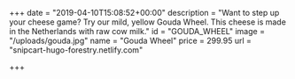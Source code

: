 +++
date = "2019-04-10T15:08:52+00:00"
description = "Want to step up your cheese game? Try our mild, yellow Gouda Wheel. This cheese is made in the Netherlands with raw cow milk."
id = "GOUDA_WHEEL"
image = "/uploads/gouda.jpg"
name = "Gouda Wheel"
price = 299.95
url = "snipcart-hugo-forestry.netlify.com"

+++
